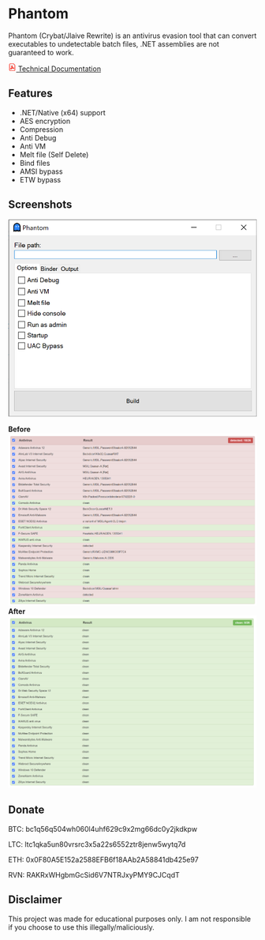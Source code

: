 # Phantom

Phantom (Crybat/Jlaive Rewrite) is an antivirus evasion tool that can convert executables to undetectable batch files, .NET assemblies are not guaranteed to work.

[![](https://raw.githubusercontent.com/C5Hackr/Phantom/main/Images/pdf.png) Technical Documentation](https://github.com/C5Hackr/Phantom/blob/main/Phantom%20Technical%20Documentation.pdf)

## Features
- .NET/Native (x64) support
- AES encryption
- Compression
- Anti Debug
- Anti VM
- Melt file (Self Delete)
- Bind files
- AMSI bypass
- ETW bypass

## Screenshots

![image](https://raw.githubusercontent.com/C5Hackr/Phantom/main/Images/PhantomUI.png)

**Before**
![image](https://raw.githubusercontent.com/C5Hackr/Phantom/main/Images/PhantomBefore.png)
**After**
![image](https://raw.githubusercontent.com/C5Hackr/Phantom/main/Images/PhantomAfter.png)


## Donate
BTC: bc1q56q504wh060l4uhf629c9x2mg66dc0y2jkdkpw

LTC: ltc1qka5un80vrsrc3x5a22s6552ztr8jenw5wytq7d

ETH: 0x0F80A5E152a2588EFB6f18AAb2A58841db425e97

RVN: RAKRxWHgbmGcSid6V7NTRJxyPMY9CJCqdT

## Disclaimer
This project was made for educational purposes only. I am not responsible if you choose to use this illegally/maliciously.
